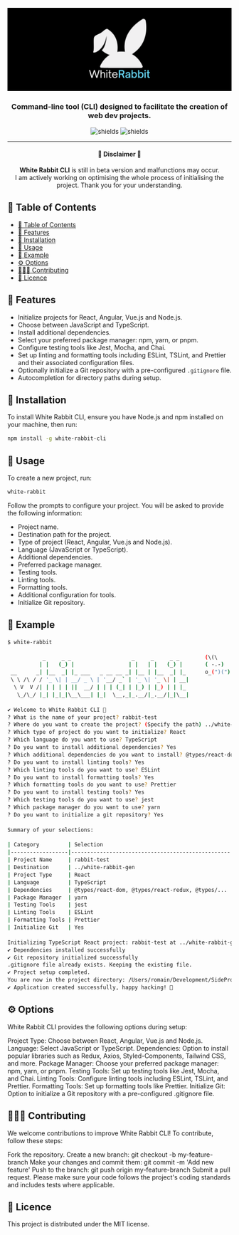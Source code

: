 ![](https://github.com/Romain-Portanguen/white_rabbit/blob/7bc4fe9e4da83071f77bf5b8587b02c454cab923/src/public/assets/WhiteRabbit_Banner.png)

<h3 align="center">
Command-line tool (CLI) designed to facilitate the creation of web dev projects.
</h3>

<p align="center">
<img src="https://img.shields.io/badge/-Typescript-05122A?style=plastic&amp;logo=Typescript&amp;color=2B343B" alt="shields">
<img src="https://img.shields.io/badge/-Beta-05122A?style=plastic&amp;logo=Beta&amp;color=2B343B" alt="shields">
</p>

<hr>

<h4 align=center>
🚨 Disclaimer 🚨
</h4>

<p align="center">
<strong>White Rabbit CLI</strong> is still in beta version and malfunctions may occur. </br>
I am actively working on optimising the whole process of initialising the project. Thank you for your understanding.
</p>

## 📑 Table of Contents

- [📑 Table of Contents](#-table-of-contents)
- [🔬 Features](#-features)
- [🚧 Installation](#-installation)
- [🔧 Usage](#-usage)
- [👀 Example](#-example)
- [⚙️ Options](#️-options)
- [👨🏻‍💻 Contributing](#-contributing)
- [📄 Licence](#-licence)

## 🔬 Features

- Initialize projects for React, Angular, Vue.js and Node.js.
- Choose between JavaScript and TypeScript.
- Install additional dependencies.
- Select your preferred package manager: npm, yarn, or pnpm.
- Configure testing tools like Jest, Mocha, and Chai.
- Set up linting and formatting tools including ESLint, TSLint, and Prettier and their associated configuration files.
- Optionally initialize a Git repository with a pre-configured `.gitignore` file.
- Autocompletion for directory paths during setup.

## 🚧 Installation

To install White Rabbit CLI, ensure you have Node.js and npm installed on your machine, then run:

```sh
npm install -g white-rabbit-cli

```

## 🔧 Usage

To create a new project, run:

```sh
white-rabbit

```

Follow the prompts to configure your project. You will be asked to provide the following information:

- Project name.
- Destination path for the project.
- Type of project (React, Angular, Vue.js and Node.js).
- Language (JavaScript or TypeScript).
- Additional dependencies.
- Preferred package manager.
- Testing tools.
- Linting tools.
- Formatting tools.
- Additional configuration for tools.
- Initialize Git repository.

## 👀 Example

```sh
$ white-rabbit

           _     _ _                   _     _     _ _        (\(\ 
          | |   (_) |                 | |   | |   (_) |       ( -.-)
 __      _| |__  _| |_ ___   _ __ __ _| |__ | |__  _| |_      o_(")(")
 \ \ /\ / / '_ \| | __/ _ \ | '__/ _` | '_ \| '_ \| | __|
  \ V  V /| | | | | ||  __/ | | | (_| | |_) | |_) | | |_
   \_/\_/ |_| |_|_|\__\___| |_|  \__,_|_.__/|_.__/|_|\__|

✔ Welcome to White Rabbit CLI 🐇
? What is the name of your project? rabbit-test
? Where do you want to create the project? (Specify the path) ../white-rabbit-gen
? Which type of project do you want to initialize? React
? Which language do you want to use? TypeScript
? Do you want to install additional dependencies? Yes
? Which additional dependencies do you want to install? @types/react-dom, @types/react-redux, @types/react, react-icons, react-redux, react-router-dom, react-toastify, redux, styled-components, yup, prop-types
? Do you want to install linting tools? Yes
? Which linting tools do you want to use? ESLint
? Do you want to install formatting tools? Yes
? Which formatting tools do you want to use? Prettier
? Do you want to install testing tools? Yes
? Which testing tools do you want to use? jest
? Which package manager do you want to use? yarn
? Do you want to initialize a git repository? Yes

Summary of your selections:

| Category         | Selection                                        |
|------------------|--------------------------------------------------|
| Project Name     | rabbit-test                                      |
| Destination      | ../white-rabbit-gen                              |
| Project Type     | React                                            |
| Language         | TypeScript                                       |
| Dependencies     | @types/react-dom, @types/react-redux, @types/... |
| Package Manager  | yarn                                             |
| Testing Tools    | jest                                             |
| Linting Tools    | ESLint                                           |
| Formatting Tools | Prettier                                         |
| Initialize Git   | Yes                                              |

Initializing TypeScript React project: rabbit-test at ../white-rabbit-gen/rabbit-test
✔ Dependencies installed successfully
✔ Git repository initialized successfully
.gitignore file already exists. Keeping the existing file.
✔ Project setup completed.
You are now in the project directory: /Users/romain/Development/SideProjects/react-projects/white-rabbit-gen/rabbit-test
✔ Application created successfully, happy hacking! 🚀
```

## ⚙️ Options

White Rabbit CLI provides the following options during setup:

Project Type: Choose between React, Angular, Vue.js and Node.js.
Language: Select JavaScript or TypeScript.
Dependencies: Option to install popular libraries such as Redux, Axios, Styled-Components, Tailwind CSS, and more.
Package Manager: Choose your preferred package manager: npm, yarn, or pnpm.
Testing Tools: Set up testing tools like Jest, Mocha, and Chai.
Linting Tools: Configure linting tools including ESLint, TSLint, and Prettier.
Formatting Tools: Set up formatting tools like Prettier.
Initialize Git: Option to initialize a Git repository with a pre-configured .gitignore file.

## 👨🏻‍💻 Contributing

We welcome contributions to improve White Rabbit CLI! To contribute, follow these steps:

Fork the repository.
Create a new branch: git checkout -b my-feature-branch
Make your changes and commit them: git commit -m 'Add new feature'
Push to the branch: git push origin my-feature-branch
Submit a pull request.
Please make sure your code follows the project's coding standards and includes tests where applicable.

## 📄 Licence

This project is distributed under the MIT license.
